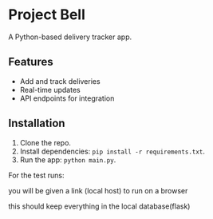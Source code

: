 # Project Bell

A Python-based delivery tracker app.

## Features
- Add and track deliveries
- Real-time updates
- API endpoints for integration

## Installation
1. Clone the repo.
2. Install dependencies: `pip install -r requirements.txt`.
3. Run the app: `python main.py`.


For the test runs:

you will be given a link (local host) to run on a browser 

this should keep everything in the local database(flask)


